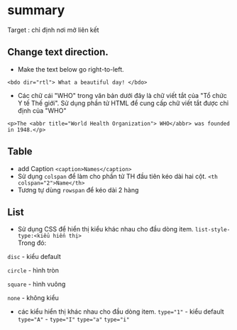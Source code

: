 # summary
Target : chỉ định nơi mở liên kết

## Change text direction.

- Make the text below go right-to-left.

`<bdo dir="rtl">
What a beautiful day!
</bdo>`
- Các chữ cái "WHO" trong văn bản dưới đây là chữ viết tắt của "Tổ chức Y tế Thế giới". Sử dụng phần tử HTML để cung cấp chữ viết tắt được chỉ định của "WHO"

`<p>The <abbr title="World Health Organization"> WHO</abbr> was founded in 1948.</p>`

## Table
- add Caption `<caption>Names</caption>`
- Sử dụng `colspan` để làm cho phần tử TH đầu tiên kéo dài hai cột.
`<th 
colspan="2">Name</th>`
- Tương tự dùng `rowspan` để kéo dài 2 hàng
## List
- Sử dụng CSS để hiển thị kiểu khác nhau cho đầu dòng item.
`list-style-type:<kiểu hiển thị>`
<br>Trong đó:

`disc` - kiểu default

`circle` - hình tròn

`square` - hình vuông

`none` - không kiểu
- các kiểu hiển thị khác nhau cho đầu dòng item.
`type="1"` - kiểu default
`type="A"` - 
`type="I"`
`type="a"`
`type="i"`